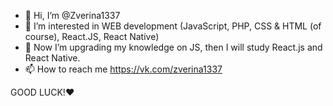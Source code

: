 - 👋 Hi, I’m @Zverina1337
- 👀 I’m interested in WEB development (JavaScript, PHP, CSS & HTML (of course), React.JS, React Native)
- 🌱 Now I’m upgrading my knowledge on JS, then I will study React.js and React Native.
- 📫 How to reach me https://vk.com/zverina1337

GOOD LUCK!❤️
